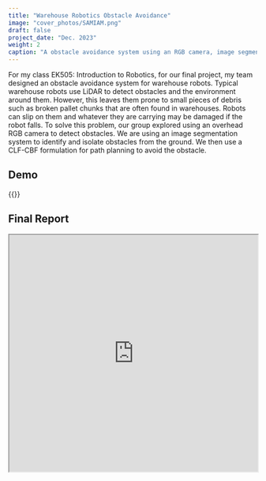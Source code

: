 ```yaml
---
title: "Warehouse Robotics Obstacle Avoidance"
image: "cover_photos/SAMIAM.png"
draft: false
project_date: "Dec. 2023"
weight: 2
caption: "A obstacle avoidance system using an RGB camera, image segmentation, and CLF-CBF path planning"
---
```

For my class EK505: Introduction to Robotics, for our final project, my team designed an obstacle avoidance system for warehouse robots. Typical warehouse robots use LiDAR to detect obstacles and the environment around them. However, this leaves them prone to small pieces of debris such as broken pallet chunks that are often found in warehouses. Robots can slip on them and whatever they are carrying may be damaged if the robot falls. To solve this problem, our group explored using an overhead RGB camera to detect obstacles. We are using an image segmentation system to identify and isolate obstacles from the ground. We then use a CLF-CBF formulation for path planning to avoid the obstacle. 

## Demo
{{<youtube eeITb0XCTXU >}}


## Final Report
<iframe src="https://drive.google.com/file/d/1bX7i8qXegSnYpZaSbCVH3QzJi1lpbmcV/preview" width="100%" height="480" allow="autoplay"></iframe>


